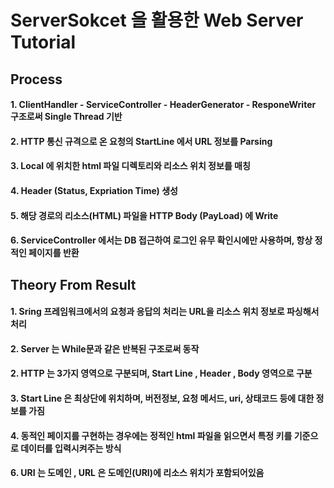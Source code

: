 # ServerSokcet 을 활용한 Web Server Tutorial
## Process
#### 1. ClientHandler - ServiceController - HeaderGenerator - ResponeWriter 구조로써 Single Thread 기반
#### 2. HTTP 통신 규격으로 온 요청의 StartLine 에서 URL 정보를 Parsing
#### 3. Local 에 위치한 html 파일 디렉토리와 리소스 위치 정보를 매칭
#### 4. Header (Status, Expriation Time) 생성
#### 5. 해당 경로의 리소스(HTML) 파일을 HTTP Body (PayLoad) 에 Write
#### 6. ServiceController 에서는 DB 접근하여 로그인 유무 확인시에만 사용하며, 항상 정적인 페이지를 반환
## Theory From Result
#### 1. Sring 프레임워크에서의 요청과 응답의 처리는 URL을 리소스 위치 정보로 파싱해서 처리
#### 2. Server 는 While문과 같은 반복된 구조로써 동작
#### 2. HTTP 는 3가지 영역으로 구분되며, Start Line , Header , Body 영역으로 구분
#### 3. Start Line 은 최상단에 위치하며, 버전정보, 요청 메서드, uri, 상태코드 등에 대한 정보를 가짐
#### 4. 동적인 페이지를 구현하는 경우에는 정적인 html 파일을 읽으면서 특정 키를 기준으로 데이터를 입력시켜주는 방식
#### 6. URI 는 도메인 , URL 은 도메인(URI)에 리소스 위치가 포함되어있음
